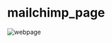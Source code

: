 # mailchimp_page
![webpage](https://user-images.githubusercontent.com/116903773/222826864-5c3e57d2-539f-4d8c-9362-492760e5506e.png)
